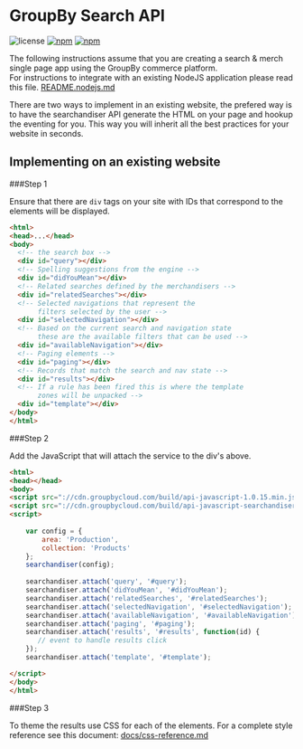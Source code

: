 GroupBy Search API
========

![license](https://img.shields.io/github/license/groupby/api-javascript.svg)
[![npm](https://img.shields.io/npm/dm/groupby-api.svg)](https://www.npmjs.com/package/groupby-api)
[![npm](https://img.shields.io/npm/v/groupby-api.svg)](https://www.npmjs.com/package/groupby-api)

The following instructions assume that you are creating a search & merch single page app using the 
GroupBy commerce platform.  
For instructions to integrate with an existing NodeJS application please read this file.
[README.nodejs.md](README.nodejs.md)

There are two ways to implement in an existing website, the prefered way is to have the searchandiser
API generate the HTML on your page and hookup the eventing for you.  This way you will inherit
all the best practices for your website in seconds.

Implementing on an existing website
---

###Step 1

Ensure that there are `div` tags on your site with IDs that correspond to the elements will be 
displayed.

```html
<html>
<head>...</head>
<body>
  <!-- the search box -->
  <div id="query"></div>
  <!-- Spelling suggestions from the engine -->
  <div id="didYouMean"></div>
  <!-- Related searches defined by the merchandisers -->
  <div id="relatedSearches"></div>
  <!-- Selected navigations that represent the 
       filters selected by the user -->
  <div id="selectedNavigation"></div>
  <!-- Based on the current search and navigation state
       these are the available filters that can be used -->
  <div id="availableNavigation"></div>
  <!-- Paging elements -->
  <div id="paging"></div>
  <!-- Records that match the search and nav state -->
  <div id="results"></div>
  <!-- If a rule has been fired this is where the template 
       zones will be unpacked -->
  <div id="template"></div>
</body>
</html>
```

###Step 2

Add the JavaScript that will attach the service to the div's above.

```html
<html>
<head></head>
<body>
<script src="://cdn.groupbycloud.com/build/api-javascript-1.0.15.min.js"></script>
<script src="://cdn.groupbycloud.com/build/api-javascript-searchandiser-1.0.15.min.js"></script>
<script>
    
    var config = {
        area: 'Production',
        collection: 'Products'
    };
    searchandiser(config);
    
    searchandiser.attach('query', '#query');
    searchandiser.attach('didYouMean', '#didYouMean');
    searchandiser.attach('relatedSearches', '#relatedSearches');
    searchandiser.attach('selectedNavigation', '#selectedNavigation');
    searchandiser.attach('availableNavigation', '#availableNavigation');
    searchandiser.attach('paging', '#paging');
    searchandiser.attach('results', '#results', function(id) {
       // event to handle results click
    });
    searchandiser.attach('template', '#template');

</script>
</body>
</html>
```

###Step 3

To theme the results use CSS for each of the elements.  For a complete style reference see this 
document: [docs/css-reference.md](docs/css-reference.md)
